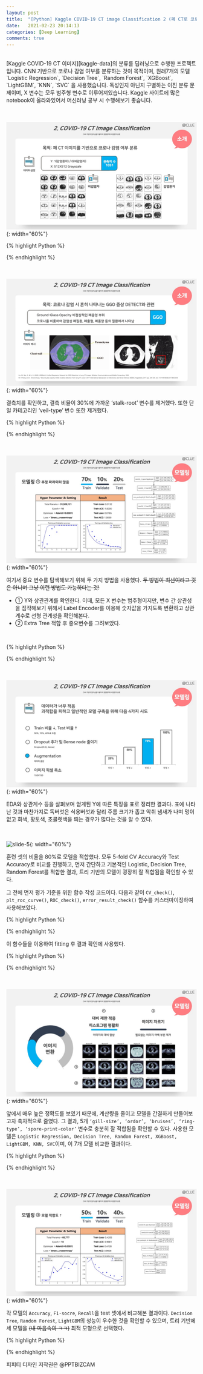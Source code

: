 ```yaml
---
layout: post
title:  "[Python] Kaggle COVID-19 CT image Classification 2 (폐 CT로 코로나 감염 여부 분류) with CNN, Inception V3 (딥러닝 프로젝트 매뉴얼 2)"
date:   2021-02-23 20:14:13
categories: [Deep Learning]
comments: true
---
```

<br>
[Kaggle COVID-19 CT 이미지][kaggle-data]의 분류를 딥러닝으로 수행한 프로젝트입니다. CNN 기반으로 코로나 감염 여부를 분류하는 것이 목적이며, 원래7개의 모델 `Logistic Regression`, `Decision Tree`, `Random Forest`, `XGBoost`, `LightGBM`, `KNN`, `SVC` 을 사용했습니다. 독성인지 아닌지 구별하는 이진 분류 문제이며, X 변수는 모두 범주형 변수로 이루어져있습니다. Kaggle 사이트에 많은 notebook이 올라와있어서 머신러닝 공부 시 수행해보기 좋습니다.
<br><br><br>

![slide-1](/!contents_plot/2021-02-23-covid19-1.jpeg){: width="60%"}
<br>

{% highlight Python %}

{% endhighlight %}
<br><br><br>

![slide-2](/!contents_plot/2021-02-23-covid19-2.jpeg){: width="60%"}
<br>

결측치를 확인하고, 결측 비율이 30%에 가까운 ‘stalk-root’ 변수를 제거했다. 또한 단일 카테고리인 ‘veil-type’ 변수 또한 제거했다.
<br>

{% highlight Python %}

{% endhighlight %}
<br><br><br>

![slide-3](/!contents_plot/2021-02-23-covid19-3.jpeg){: width="60%"}
<br>

여기서 중요 변수를 탐색해보기 위해 두 가지 방법을 사용했다. ~~두 방법이 최선이라고 것은 아니며 그냥 이런 방법도 가능하다는 것!~~
* ① Y와 상관관계를 확인한다. 이때, 모든 X 변수는 범주형이지만, 변수 간 상관성을 짐작해보기 위해서 Label Encoder를 이용해 숫자값을 가지도록 변환하고 상관계수로 선형 관계성을 확인해본다. <br>
* ② Extra Tree 적합 후 중요변수를 그려보았다.
<br>

{% highlight Python %}

{% endhighlight %}
<br><br><br>

![slide-4](/!contents_plot/2021-02-23-covid19-4.jpeg){: width="60%"}
<br>

EDA와 상관계수 등을 살펴보며 얻게된 Y에 따른 특징을 표로 정리한 결과다. 표에 나타난 것과 마찬가지로 독버섯은 식용버섯과 달리 주름 크기가 좁고 악취 냄새가 나며 멍이 없고 회색, 황토색, 초콜렛색을 띄는 경우가 많다는 것을 알 수 있다.
<br><br><br>

![slide-5](/!contents_plot/22021-02-23-covid19-5.jpeg){: width="60%"}
<br>

훈련 셋의 비율을 80%로 모델을 적합했다. 모두 5-fold CV Accuracy와 Test Accuracy로 비교를 진행하고, 먼저 간단하고 기본적인 Logistic, Decision Tree, Random Forest를 적합한 결과, 트리 기반의 모델이 굉장히 잘 적합됨을 확인할 수 있다.
<br>

그 전에 먼저 평가 기준을 위한 함수 작성 코드이다. 다음과 같이 `CV_check()`, `plt_roc_curve()`, `ROC_check()`, `error_result_check()` 함수를 커스터마이징하여 사용해보았다.


{% highlight Python %}

{% endhighlight %}
<br>

이 함수들을 이용하여 fitting 후 결과 확인에 사용했다.
<br>

{% highlight Python %}

{% endhighlight %}
<br><br><br>

![slide-6](/!contents_plot/2021-02-23-covid19-6.jpeg){: width="60%"}
<br>

앞에서 매우 높은 정확도를 보였기 때문에, 계산량을 줄이고 모델을 간결하게 만들어보고자 축차적으로 줄였다. 그 결과, 5개 `‘gill-size’, ‘ordor’, ‘bruises’, ‘ring-type’, ‘spore-print-color’` 변수로 충분히 잘 적합됨을 확인할 수 있다. 사용한 모델은 `Logistic Regression, Decision Tree, Random Forest, XGBoost, LightGBM, KNN, SVC`이며, 이 7개 모델 비교한 결과이다.
<br>

{% highlight Python %}

{% endhighlight %}
<br><br><br>

![slide-7](/!contents_plot/2021-02-23-covid19-7.jpeg){: width="60%"}
<br>

각 모델의 `Accuracy`, `F1-socre`, `Recall`을 test 셋에서 비교해본 결과이다. `Decision Tree`, `Random Forest`, `LightGBM`의 성능이 우수한 것을 확인할 수 있으며, 트리 기반에 세 모델을 ~~(내 마음속의 ㅋㅋ)~~ 최적 모형으로 선택했다.
<br>

{% highlight Python %}

{% endhighlight %}
<br>

피피티 디자인 저작권은 @PPTBIZCAM

[kaggle-data]: https://www.kaggle.com/engesraahassan/covid19-ct-image